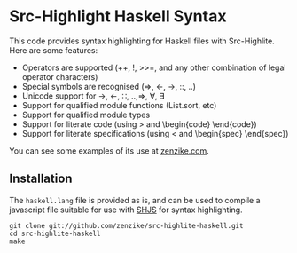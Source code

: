 Src-Highlight Haskell Syntax
============================

This code provides syntax highlighting for Haskell files with Src-Highlite.
Here are some features:


* Operators are supported (++, !, >>=, and any other combination of legal operator characters)
* Special symbols are recognised (=>, <-, ->, ::, ..)
* Unicode support for  →, ←, ∷, ‥,⇒, ∀, ∃
* Support for qualified module functions (List.sort, etc)
* Support for qualified module types
* Support for literate code (using > and \begin{code} \end{code})
* Support for literate specifications (using < and \begin{spec} \end{spec})

You can see some examples of its use at [zenzike.com](http://zenzike.com/).

Installation
------------

The `haskell.lang` file is provided as is, and can be used to compile a
javascript file suitable for use with [SHJS](http://shjs.sourceforge.net) for
syntax highlighting.

    git clone git://github.com/zenzike/src-highlite-haskell.git
    cd src-highlite-haskell
    make

